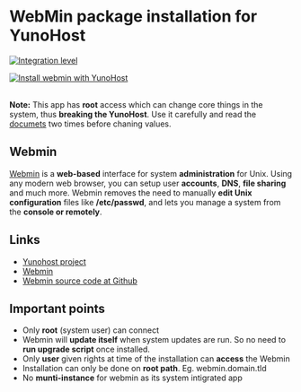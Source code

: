 # WebMin package installation for YunoHost

[![Integration level](https://dash.yunohost.org/integration/webmin.svg)](https://ci-apps.yunohost.org/jenkins/job/webmin%20%28Community%29/lastBuild/consoleFull)

[![Install webmin with YunoHost](https://install-app.yunohost.org/install-with-yunohost.png)](https://install-app.yunohost.org/?app=webmin) <br> <br>

**Note:** This app has **root** access which can change core things in the system, thus **breaking the YunoHost**. Use it carefully and read the [documets](https://doxfer.webmin.com/Webmin/Main_Page) two times before chaning values.

## Webmin
[Webmin](http://www.webmin.com/index.html) is a **web-based** interface for system **administration** for Unix. Using any modern web browser, you can setup user **accounts**, **DNS**, **file sharing** and much more. Webmin removes the need to manually **edit Unix configuration** files like **/etc/passwd**, and lets you manage a system from the **console or remotely**. 

## Links
- [Yunohost project](https://yunohost.org)
- [Webmin](http://www.webmin.com/)
- [Webmin source code at Github](https://github.com/webmin/webmin)

## Important points
- Only **root** (system user) can connect 
- Webmin will **update itself** when system updates are run. So no need to **run upgrade script** once installed.
- Only **user** given rights at time of the installation can **access** the Webmin 
- Installation can only be done on **root path**. Eg. webmin.domain.tld 
- No **munti-instance** for webmin as its system intigrated app 



